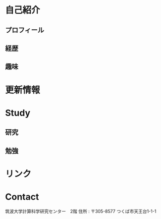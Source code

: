 # 自己紹介
## プロフィール
## 経歴
## 趣味

# 更新情報

# Study
## 研究
## 勉強


# リンク

# Contact
筑波大学計算科学研究センター　2階
住所 : 〒305-8577 つくば市天王台1-1-1
